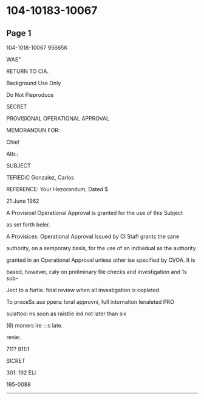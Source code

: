 # 104-10183-10067

## Page 1

104-1018-10067 95665K

WAS"

RETURN TO CIA.

Background Use Only

Do Not Fleproduce

SECRET

PROVISIONAL OPERATIONAL APPROVAL

MEMORANDUN FOR:

Chie!

Attr.:

SUBJECT

TEFIEDiC Gonzalez, Carlos

REFERENCE: Your Hezorandum, Dated $

21 June 1962

A Provisioel Operational Approval is granted for the use of this Subject

as set forth beler.

A Provisices: Operational Approval Issued by CI Staf! grants the sane

authority, on a semporary basis, for the use of an individual as the authority

granted in an Operational Approval unless other ise specified by CI/OA. It is

based, however, caly on preliminary file checks and investigation and 1s sub-

Ject to a furtie. final review when all investigation is copleted.

To proceSs ase ppers: loral approvni, full intornation lenaleted PRO

sulattool ns soon as raistlie ind not later than six

(6) moners ire :::s late.

renie:.

711? 911:1

SICRET

301: 192 ELi

195-0088

---

